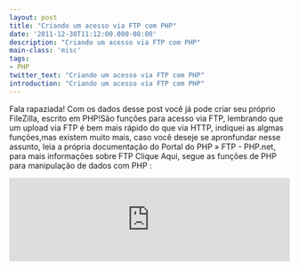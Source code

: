 ```yaml
---
layout: post
title: "Criando um acesso via FTP com PHP"
date: '2011-12-30T11:12:00.000-08:00'
description: "Criando um acesso via FTP com PHP"
main-class: 'misc'
tags:
- PHP
twitter_text: "Criando um acesso via FTP com PHP"
introduction: "Criando um acesso via FTP com PHP"
---
```

Fala rapaziada! Com os dados desse post você já pode criar seu próprio FileZilla, escrito em PHP!São funções para acesso via FTP, lembrando que um upload via FTP é bem mais rápido do que via HTTP, indiquei as algmas funções,mas existem muito mais, caso você deseje se apronfundar nesse assunto, leia a própria documentação do Portal do PHP » FTP - PHP.net, para mais informações sobre FTP Clique Aqui, segue as funções de PHP para manipulação de dados com PHP :
<iframe src="http://pastebin.com/raw/r01Cdfxw" style="border:none;width:100%;"><iframe>
Infromações rápidas e preciosas, espero que gostem e comentem!
